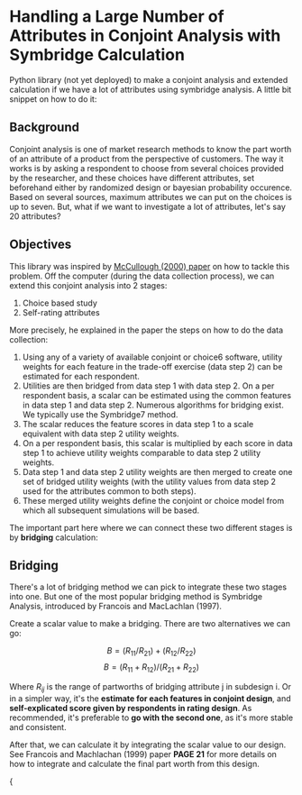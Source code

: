 # Handling a Large Number of Attributes in Conjoint Analysis with Symbridge Calculation

Python library (not yet deployed) to make a conjoint analysis and extended calculation if we have a lot of attributes using symbridge analysis. A little bit snippet on how to do it:

## Background

Conjoint analysis is one of market research methods to know the part worth of an attribute of a product from the perspective of customers. The way it works is by asking a respondent to choose from several choices provided by the researcher, and these choices have different attributes, set beforehand either by randomized design or bayesian probability occurence. Based on several sources, maximum attributes we can put on the choices is up to seven. But, what if we want to investigate a lot of attributes, let's say 20 attributes?

## Objectives

This library was inspired by <a href='http://www.macroinc.com/english/papers/A%20Method%20for%20Handling%20a%20Large%20Number%20of%20Attributes%20in%20Full%20Profile%20Trade-Off%20Studies.pdf'>McCullough (2000) paper</a> on how to tackle this problem. Off the computer (during the data collection process), we can extend this conjoint analysis into 2 stages:

1. Choice based study
2. Self-rating attributes

More precisely, he explained in the paper the steps on how to do the data collection:

1. Using any of a variety of available conjoint or choice6 software, utility weights for each feature in the trade-off exercise (data step 2) can be estimated for each respondent.
2. Utilities are then bridged from data step 1 with data step 2. On a per respondent basis, a scalar can be estimated using the common features in data step 1 and data step 2. Numerous algorithms for bridging exist. We typically use the Symbridge7 method.
3. The scalar reduces the feature scores in data step 1 to a scale equivalent with data step 2 utility weights.
4. On a per respondent basis, this scalar is multiplied by each score in data step 1 to achieve utility weights comparable to data step 2 utility weights.
5. Data step 1 and data step 2 utility weights are then merged to create one set of bridged utility weights (with the utility values from data step 2 used for the attributes common to both steps).
6. These merged utility weights define the conjoint or choice model from which all subsequent simulations will be based.

The important part here where we can connect these two different stages is by **bridging** calculation:

## Bridging

There's a lot of bridging method we can pick to integrate these two stages into one. But one of the most popular bridging method is Symbridge Analysis, introduced by Francois and MacLachlan (1997). 

Create a scalar value to make a bridging. There are two alternatives we can go:

$$B = (R_{11} / R_{21}) + (R_{12} / R_{22})$$
$$B = (R_{11} + R_{12}) / (R_{21} + R_{22})$$

Where $R_{ij}$ is the range of partworths of bridging attribute j in subdesign i. Or in a simpler way, it's the **estimate for each features in conjoint design**, and **self-explicated score given by respondents in rating design**. As recommended, it's preferable to **go with the second one**, as it's more stable and consistent. 

After that, we can calculate it by integrating the scalar value to our design. See Francois and Machlachan (1999) paper **PAGE 21** for more details on how to integrate and calculate the final part worth from this design.

{
